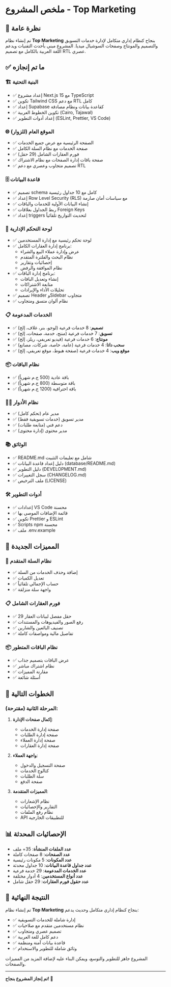 # ملخص المشروع - Top Marketing

## 🎯 نظرة عامة

تم إنشاء نظام **Top Marketing** بنجاح كنظام إداري متكامل لإدارة خدمات التسويق والتصميم والمونتاج وصفحات السوشيال ميديا. المشروع مبني بأحدث التقنيات ويدعم اللغة العربية بالكامل مع تصميم RTL عصري.

## ✅ ما تم إنجازه

### 🏗️ البنية التحتية
- ✅ إعداد مشروع Next.js 15 مع TypeScript
- ✅ تكوين Tailwind CSS مع دعم RTL كامل
- ✅ إعداد Supabase كقاعدة بيانات ونظام مصادقة
- ✅ تكوين الخطوط العربية (Cairo, Tajawal)
- ✅ إعداد أدوات التطوير (ESLint, Prettier, VS Code)

### 🌐 الموقع العام (للزوار)
- ✅ الصفحة الرئيسية مع عرض جميع الخدمات
- ✅ صفحة الخدمات مع نظام السلة الكامل
- ✅ فورم العقارات الشامل (29 حقل)
- ✅ صفحة باقات إدارة الصفحات مع نظام الاشتراك
- ✅ تصميم متجاوب وعصري مع دعم RTL

### 🗄️ قاعدة البيانات
- ✅ تصميم schema كامل مع 10 جداول رئيسية
- ✅ إعداد Row Level Security (RLS) مع سياسات أمان صارمة
- ✅ إنشاء البيانات الأولية للخدمات والباقات
- ✅ ربط الجداول بعلاقات Foreign Keys
- ✅ إعداد triggers لتحديث التواريخ تلقائياً

### 🔧 لوحة التحكم الإدارية
- ✅ لوحة تحكم رئيسية مع إدارة المستخدمين
- ✅ برنامج إدارة العقارات الكامل:
  - عرض وإدارة عملاء البيع والشراء
  - نظام البحث والفلترة المتقدم
  - إحصائيات وتقارير
  - نظام الموافقة والرفض
- ✅ برنامج إدارة الباقات:
  - إنشاء وتعديل الباقات
  - متابعة الاشتراكات
  - تحليلات الأداء والإيرادات
- ✅ تصميم Header وSidebar متجاوب
- ✅ نظام ألوان متسق ومتجاوب

### 📋 الخدمات المدعومة
- ✅ **تصميم**: 8 خدمات فرعية (لوجو، بنر، غلاف، إلخ)
- ✅ **تسويق**: 7 خدمات فرعية (منتج، خدمة، صفحات، إلخ)
- ✅ **مونتاج**: 6 خدمات فرعية (فيديو تعريفي، ريلز، إلخ)
- ✅ **سحب داتا**: 4 خدمات فرعية (عامة، خاصة، شركات، مصانع)
- ✅ **موقع ويب**: 4 خدمات فرعية (صفحة هبوط، موقع تعريفي، إلخ)

### 📦 نظام الباقات
- ✅ باقة عادية (500 ج.م شهرياً)
- ✅ باقة متوسطة (800 ج.م شهرياً)
- ✅ باقة احترافية (1200 ج.م شهرياً)

### 🧑‍💼 نظام الأدوار
- ✅ مدير عام (تحكم كامل)
- ✅ مدير تسويق (خدمات تسويقية فقط)
- ✅ دعم فني (متابعة طلبات)
- ✅ مدير محتوى (إدارة محتوى)

### 📚 الوثائق
- ✅ README.md شامل مع تعليمات التثبيت
- ✅ دليل إعداد قاعدة البيانات (database/README.md)
- ✅ دليل التطوير (DEVELOPMENT.md)
- ✅ سجل التغييرات (CHANGELOG.md)
- ✅ ملف الترخيص (LICENSE)

### 🛠️ أدوات التطوير
- ✅ إعدادات VS Code محسنة
- ✅ قائمة الإضافات الموصى بها
- ✅ تكوين Prettier و ESLint
- ✅ Scripts npm محسنة
- ✅ ملف .env.example

## 🎨 المميزات الجديدة

### 🛒 نظام السلة المتقدم
- ✅ إضافة وحذف الخدمات من السلة
- ✅ تعديل الكميات
- ✅ حساب الإجمالي تلقائياً
- ✅ واجهة سلة منزلقة

### 📋 فورم العقارات الشامل
- ✅ 29 حقل مفصل لبيانات العقار
- ✅ رفع الصور والفيديوهات والمستندات
- ✅ تصنيف البائعين والشارين
- ✅ تفاصيل مالية ومواصفات كاملة

### 📦 نظام الباقات المتطور
- ✅ عرض الباقات بتصميم جذاب
- ✅ نظام اشتراك مباشر
- ✅ مقارنة المميزات
- ✅ أسئلة شائعة

## 🚀 الخطوات التالية

### المرحلة الثانية (مقترحة):
1. **إكمال صفحات الإدارة**:
   - صفحة إدارة الخدمات
   - صفحة إدارة الطلبات
   - صفحة إدارة العملاء
   - صفحة إدارة العقارات

2. **واجهة العملاء**:
   - صفحة التسجيل والدخول
   - كتالوج الخدمات
   - سلة الطلبات
   - صفحة الدفع

3. **المميزات المتقدمة**:
   - نظام الإشعارات
   - التقارير والإحصائيات
   - نظام رفع الملفات
   - API للتطبيقات الخارجية

## 📊 الإحصائيات المحدثة

- **عدد الملفات المنشأة**: 35+ ملف
- **عدد الصفحات**: 8 صفحات كاملة
- **عدد المكونات**: 5 مكونات رئيسية
- **عدد جداول قاعدة البيانات**: 10 جداول محدثة
- **عدد الخدمات المدعومة**: 29 خدمة فرعية
- **عدد أنواع المستخدمين**: 4 أدوار مختلفة
- **عدد حقول فورم العقارات**: 29 حقل شامل

## 🎯 النتيجة النهائية

تم إنشاء نظام **Top Marketing** بنجاح كنظام إداري متكامل وحديث يدعم:
- ✅ إدارة شاملة للخدمات التسويقية
- ✅ نظام مستخدمين متقدم مع صلاحيات
- ✅ تصميم عصري ومتجاوب
- ✅ دعم كامل للغة العربية
- ✅ قاعدة بيانات آمنة ومنظمة
- ✅ وثائق شاملة للتطوير والاستخدام

المشروع جاهز للتطوير والتوسع، ويمكن البناء عليه لإضافة المزيد من المميزات والصفحات.

---

**تم إنجاز المشروع بنجاح! 🎉**
